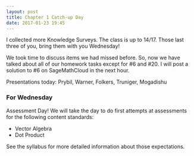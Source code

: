 ```yaml
---
layout: post
title: Chapter 1 Catch-up Day
date: 2017-01-23 19:45
---
```


I collected more Knowledge Surveys. The class is up to 14/17. Those last three
of you, bring them with you Wednesday!

We took time to discuss items we had missed before. So, now we have talked about
all of our homework tasks except for \#6 and \#20. I will post a solution
to \#6 on SageMathCloud in the next hour.

Presentations today: Prybil, Warner, Folkers, Truniger, Mogadishu

### For Wednesday

Assessment Day! We will take the day to do first attempts at assessments for
the following content standards:

  * Vector Algebra
  * Dot Product

See the syllabus for more detailed information about those expectations.
